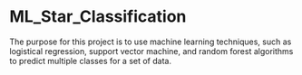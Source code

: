 # ML_Star_Classification
The purpose for this project is to use machine learning techniques, such as logistical regression, support vector machine, and random forest algorithms to predict multiple classes for a set of data.
